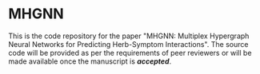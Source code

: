 # MHGNN

This is the code repository for the paper "MHGNN: Multiplex Hypergraph Neural Networks for Predicting Herb-Symptom Interactions". The source code will be provided as per the requirements of peer reviewers or will be made available once the manuscript is **_accepted_**.
